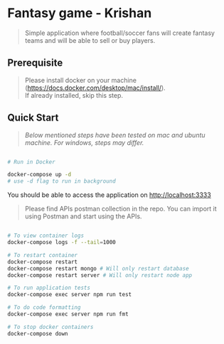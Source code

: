 # Fantasy game - Krishan

> Simple application where football/soccer fans will create fantasy teams and will be able to sell or buy players.

## Prerequisite

> Please install docker on your machine (https://docs.docker.com/desktop/mac/install/).  
If already installed, skip this step.

## Quick Start

> *Below mentioned steps have been tested on mac and ubuntu machine. For windows, steps may differ.*

```bash

# Run in Docker

docker-compose up -d
# use -d flag to run in background

```

You should be able to access the application on [http://localhost:3333](http://localhost:3333)
> Please find APIs postman collection in the repo. You can import it using Postman and start using the APIs.

```bash

# To view container logs
docker-compose logs -f --tail=1000

# To restart container
docker-compose restart
docker-compose restart mongo # Will only restart database
docker-compose restart server # Will only restart node app

# To run application tests
docker-compose exec server npm run test

# To do code formatting
docker-compose exec server npm run fmt

# To stop docker containers
docker-compose down


```